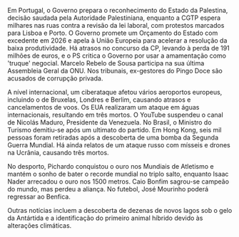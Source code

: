 Em Portugal, o Governo prepara o reconhecimento do Estado da Palestina, decisão saudada pela Autoridade Palestiniana, enquanto a CGTP espera milhares nas ruas contra a revisão da lei laboral, com protestos marcados para Lisboa e Porto. O Governo promete um Orçamento do Estado com excedente em 2026 e apela à União Europeia para acelerar a resolução da baixa produtividade. Há atrasos no concurso da CP, levando à perda de 191 milhões de euros, e o PS critica o Governo por usar a amamentação como 'truque' negocial. Marcelo Rebelo de Sousa participa na sua última Assembleia Geral da ONU. Nos tribunais, ex-gestores do Pingo Doce são acusados de corrupção privada.

A nível internacional, um ciberataque afetou vários aeroportos europeus, incluindo o de Bruxelas, Londres e Berlim, causando atrasos e cancelamentos de voos. Os EUA realizaram um ataque em águas internacionais, resultando em três mortos. O YouTube suspendeu o canal de Nicolás Maduro, Presidente da Venezuela. No Brasil, o Ministro do Turismo demitiu-se após um ultimato do partido. Em Hong Kong, seis mil pessoas foram retiradas após a descoberta de uma bomba da Segunda Guerra Mundial. Há ainda relatos de um ataque russo com mísseis e drones na Ucrânia, causando três mortos.

No desporto, Pichardo conquistou o ouro nos Mundiais de Atletismo e mantém o sonho de bater o recorde mundial no triplo salto, enquanto Isaac Nader arrecadou o ouro nos 1500 metros. Caio Bonfim sagrou-se campeão do mundo, mas perdeu a aliança. No futebol, José Mourinho poderá regressar ao Benfica.

Outras notícias incluem a descoberta de dezenas de novos lagos sob o gelo da Antártida e a identificação do primeiro animal híbrido devido às alterações climáticas.
